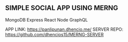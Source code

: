 ## SIMPLE SOCIAL APP USING MERNG
MongoDB Express React Node GraphQL

APP LINK: https://panlipunan.dhencio.me/
SERVER REPO: https://github.com/dhencios15/MERNG-SERVER
